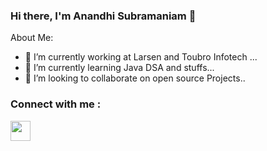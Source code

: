 ### Hi there, I'm Anandhi Subramaniam 👋



About Me:
- 🔭 I’m currently working at Larsen and Toubro Infotech ...
- 🌱 I’m currently learning Java DSA and stuffs...
- 👯 I’m looking to collaborate on open source Projects..


### Connect with me :

<img height="32" width="32" src="https://cdn.jsdelivr.net/npm/simple-icons@v5/icons/Linkedin.svg" />






